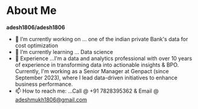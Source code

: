 # About Me

**adesh1806/adesh1806** 

- 🔭 I’m currently working on ... one of the indian private Bank's data for cost optimization
- 🌱 I’m currently learning ... Data science
- 💬 Experience ...I'm a data and analytics professional with over 10 years of experience in transforming data into actionable insights & BPO. Currently, I'm working as a Senior Manager at Genpact (since September 2023), where I lead data-driven initiatives to enhance business performance.
- 📫 How to reach me: ...Call @ +91 7828395362 & Email @ adeshmukh1806@gmail.com
